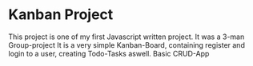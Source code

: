 # Kanban Project
This project is one of my first Javascript written project. It was a 3-man Group-project
It is a very simple Kanban-Board, containing register and login to a user, creating Todo-Tasks aswell.
Basic CRUD-App
